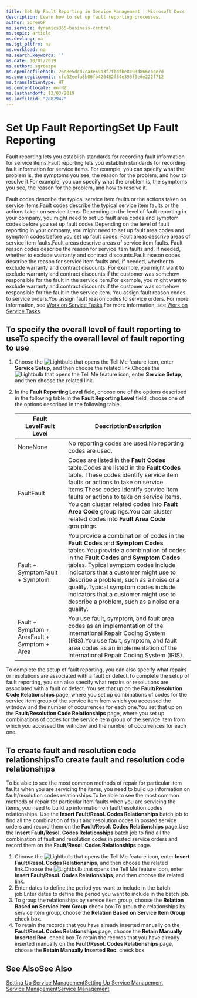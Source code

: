 ```yaml
---
title: Set Up Fault Reporting in Service Management | Microsoft Docs
description: Learn how to set up fault reporting processes.
author: SorenGP
ms.service: dynamics365-business-central
ms.topic: article
ms.devlang: na
ms.tgt_pltfrm: na
ms.workload: na
ms.search.keywords: ''
ms.date: 10/01/2019
ms.author: sgroespe
ms.openlocfilehash: 26e8e5dcd7ca3e69a3f7fbdfbe8c93d866cbce7d
ms.sourcegitcommit: cfc92eefa8b06fb426482f54e393f0e6e222f712
ms.translationtype: HT
ms.contentlocale: en-NZ
ms.lasthandoff: 12/03/2019
ms.locfileid: "2882947"
---
```

# <a name="set-up-fault-reporting"></a><span data-ttu-id="592fd-103">Set Up Fault Reporting</span><span class="sxs-lookup"><span data-stu-id="592fd-103">Set Up Fault Reporting</span></span>
<span data-ttu-id="592fd-104">Fault reporting lets you establish standards for recording fault information for service items.</span><span class="sxs-lookup"><span data-stu-id="592fd-104">Fault reporting lets you establish standards for recording fault information for service items.</span></span> <span data-ttu-id="592fd-105">For example, you can specify what the problem is, the symptoms you see, the reason for the problem, and how to resolve it.</span><span class="sxs-lookup"><span data-stu-id="592fd-105">For example, you can specify what the problem is, the symptoms you see, the reason for the problem, and how to resolve it.</span></span>  

<span data-ttu-id="592fd-106">Fault codes describe the typical service item faults or the actions taken on service items.</span><span class="sxs-lookup"><span data-stu-id="592fd-106">Fault codes describe the typical service item faults or the actions taken on service items.</span></span> <span data-ttu-id="592fd-107">Depending on the level of fault reporting in your company, you might need to set up fault area codes and symptom codes before you set up fault codes.</span><span class="sxs-lookup"><span data-stu-id="592fd-107">Depending on the level of fault reporting in your company, you might need to set up fault area codes and symptom codes before you set up fault codes.</span></span> <span data-ttu-id="592fd-108">Fault areas descrive areas of service item faults.</span><span class="sxs-lookup"><span data-stu-id="592fd-108">Fault areas descrive areas of service item faults.</span></span> <span data-ttu-id="592fd-109">Fault reason codes describe the reason for service item faults and, if needed, whether to exclude warranty and contract discounts.</span><span class="sxs-lookup"><span data-stu-id="592fd-109">Fault reason codes describe the reason for service item faults and, if needed, whether to exclude warranty and contract discounts.</span></span> <span data-ttu-id="592fd-110">For example, you might want to exclude warranty and contract discounts if the customer was somehow responsible for the fault in the service item.</span><span class="sxs-lookup"><span data-stu-id="592fd-110">For example, you might want to exclude warranty and contract discounts if the customer was somehow responsible for the fault in the service item.</span></span> <span data-ttu-id="592fd-111">You assign fault reason codes to service orders.</span><span class="sxs-lookup"><span data-stu-id="592fd-111">You assign fault reason codes to service orders.</span></span> <span data-ttu-id="592fd-112">For more information, see [Work on Service Tasks](service-how-to-work-on-service-tasks.md).</span><span class="sxs-lookup"><span data-stu-id="592fd-112">For more information, see [Work on Service Tasks](service-how-to-work-on-service-tasks.md).</span></span>  

## <a name="to-specify-the-overall-level-of-fault-reporting-to-use"></a><span data-ttu-id="592fd-113">To specify the overall level of fault reporting to use</span><span class="sxs-lookup"><span data-stu-id="592fd-113">To specify the overall level of fault reporting to use</span></span>
1. <span data-ttu-id="592fd-114">Choose the ![Lightbulb that opens the Tell Me feature](media/ui-search/search_small.png "Tell me what you want to do") icon, enter **Service Setup**, and then choose the related link.</span><span class="sxs-lookup"><span data-stu-id="592fd-114">Choose the ![Lightbulb that opens the Tell Me feature](media/ui-search/search_small.png "Tell me what you want to do") icon, enter **Service Setup**, and then choose the related link.</span></span>
2. <span data-ttu-id="592fd-115">In the **Fault Reporting Level** field, choose one of the options described in the following table.</span><span class="sxs-lookup"><span data-stu-id="592fd-115">In the **Fault Reporting Level** field, choose one of the options described in the following table.</span></span>  

    |<span data-ttu-id="592fd-116">**Fault Level**</span><span class="sxs-lookup"><span data-stu-id="592fd-116">**Fault Level**</span></span>|<span data-ttu-id="592fd-117">**Description**</span><span class="sxs-lookup"><span data-stu-id="592fd-117">**Description**</span></span>|  
    |------------|-------------|  
    |<span data-ttu-id="592fd-118">None</span><span class="sxs-lookup"><span data-stu-id="592fd-118">None</span></span> | <span data-ttu-id="592fd-119">No reporting codes are used.</span><span class="sxs-lookup"><span data-stu-id="592fd-119">No reporting codes are used.</span></span>|  
    |<span data-ttu-id="592fd-120">Fault</span><span class="sxs-lookup"><span data-stu-id="592fd-120">Fault</span></span> | <span data-ttu-id="592fd-121">Codes are listed in the **Fault Codes** table.</span><span class="sxs-lookup"><span data-stu-id="592fd-121">Codes are listed in the **Fault Codes** table.</span></span> <span data-ttu-id="592fd-122">These codes identify service item faults or actions to take on service items.</span><span class="sxs-lookup"><span data-stu-id="592fd-122">These codes identify service item faults or actions to take on service items.</span></span> <span data-ttu-id="592fd-123">You can cluster related codes into **Fault Area Code** groupings.</span><span class="sxs-lookup"><span data-stu-id="592fd-123">You can cluster related codes into **Fault Area Code** groupings.</span></span>|  
    |<span data-ttu-id="592fd-124">Fault + Symptom</span><span class="sxs-lookup"><span data-stu-id="592fd-124">Fault + Symptom</span></span> | <span data-ttu-id="592fd-125">You provide a combination of codes in the **Fault Codes** and **Symptom Codes** tables.</span><span class="sxs-lookup"><span data-stu-id="592fd-125">You provide a combination of codes in the **Fault Codes** and **Symptom Codes** tables.</span></span> <span data-ttu-id="592fd-126">Typical symptom codes include indicators that a customer might use to describe a problem, such as a noise or a quality.</span><span class="sxs-lookup"><span data-stu-id="592fd-126">Typical symptom codes include indicators that a customer might use to describe a problem, such as a noise or a quality.</span></span>|  
    |<span data-ttu-id="592fd-127">Fault + Symptom + Area</span><span class="sxs-lookup"><span data-stu-id="592fd-127">Fault + Symptom + Area</span></span> | <span data-ttu-id="592fd-128">You use fault, symptom, and fault area codes as an implementation of the International Repair Coding System (IRIS).</span><span class="sxs-lookup"><span data-stu-id="592fd-128">You use fault, symptom, and fault area codes as an implementation of the International Repair Coding System (IRIS).</span></span>|  

<span data-ttu-id="592fd-129">To complete the setup of fault reporting, you can also specify what repairs or resolutions are associated with a fault or defect.</span><span class="sxs-lookup"><span data-stu-id="592fd-129">To complete the setup of fault reporting, you can also specify what repairs or resolutions are associated with a fault or defect.</span></span> <span data-ttu-id="592fd-130">You set that up on the **Fault/Resolution Code Relationships** page, where you set up combinations of codes for the service item group of the service item from which you accessed the witndow and the number of occurrences for each one.</span><span class="sxs-lookup"><span data-stu-id="592fd-130">You set that up on the **Fault/Resolution Code Relationships** page, where you set up combinations of codes for the service item group of the service item from which you accessed the witndow and the number of occurrences for each one.</span></span>

## <a name="to-create-fault-and-resolution-code-relationships"></a><span data-ttu-id="592fd-131">To create fault and resolution code relationships</span><span class="sxs-lookup"><span data-stu-id="592fd-131">To create fault and resolution code relationships</span></span>
<!--this needs to go in a working with topic-->
<span data-ttu-id="592fd-132"> To be able to see the most common methods of repair for particular item faults when you are servicing the items, you need to build up information on fault/resolution codes relationships.</span><span class="sxs-lookup"><span data-stu-id="592fd-132">To be able to see the most common methods of repair for particular item faults when you are servicing the items, you need to build up information on fault/resolution codes relationships.</span></span> <span data-ttu-id="592fd-133">Use the **Insert Fault/Resol. Codes Relationships** batch job to find all the combination of fault and resolution codes in posted service orders and record them on the **Fault/Resol. Codes Relationships** page.</span><span class="sxs-lookup"><span data-stu-id="592fd-133">Use the **Insert Fault/Resol. Codes Relationships** batch job to find all the combination of fault and resolution codes in posted service orders and record them on the **Fault/Resol. Codes Relationships** page.</span></span>

1. <span data-ttu-id="592fd-134">Choose the ![Lightbulb that opens the Tell Me feature](media/ui-search/search_small.png "Tell me what you want to do") icon, enter **Insert Fault/Resol. Codes Relationships**, and then choose the related link.</span><span class="sxs-lookup"><span data-stu-id="592fd-134">Choose the ![Lightbulb that opens the Tell Me feature](media/ui-search/search_small.png "Tell me what you want to do") icon, enter **Insert Fault/Resol. Codes Relationships**, and then choose the related link.</span></span>  
2. <span data-ttu-id="592fd-135">Enter dates to define the period you want to include in the batch job.</span><span class="sxs-lookup"><span data-stu-id="592fd-135">Enter dates to define the period you want to include in the batch job.</span></span>  
3. <span data-ttu-id="592fd-136">To group the relationships by service item group, choose the **Relation Based on Service Item Group** check box.</span><span class="sxs-lookup"><span data-stu-id="592fd-136">To group the relationships by service item group, choose the **Relation Based on Service Item Group** check box.</span></span>  
4. <span data-ttu-id="592fd-137">To retain the records that you have already inserted manually on the **Fault/Resol. Codes Relationships** page, choose the **Retain Manually Inserted Rec.** check box.</span><span class="sxs-lookup"><span data-stu-id="592fd-137">To retain the records that you have already inserted manually on the **Fault/Resol. Codes Relationships** page, choose the **Retain Manually Inserted Rec.** check box.</span></span>  

## <a name="see-also"></a><span data-ttu-id="592fd-138">See Also</span><span class="sxs-lookup"><span data-stu-id="592fd-138">See Also</span></span>
[<span data-ttu-id="592fd-139">Setting Up Service Management</span><span class="sxs-lookup"><span data-stu-id="592fd-139">Setting Up Service Management</span></span>](service-setup-service.md)  
[<span data-ttu-id="592fd-140">Service Management</span><span class="sxs-lookup"><span data-stu-id="592fd-140">Service Management</span></span>](service-service.md)  
